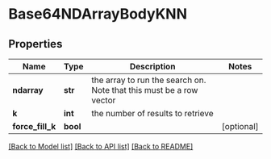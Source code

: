 # Base64NDArrayBodyKNN

## Properties
Name | Type | Description | Notes
------------ | ------------- | ------------- | -------------
**ndarray** | **str** | the array to run the search on. Note that this must be a row vector | 
**k** | **int** | the number of results to retrieve | 
**force_fill_k** | **bool** |  | [optional] 

[[Back to Model list]](../README.md#documentation-for-models) [[Back to API list]](../README.md#documentation-for-api-endpoints) [[Back to README]](../README.md)


